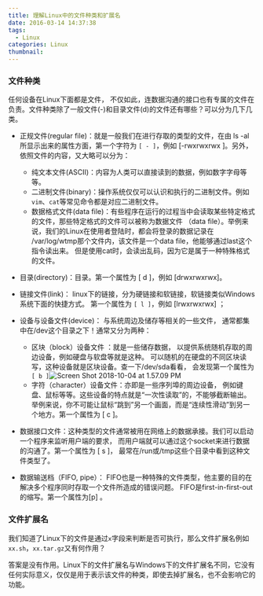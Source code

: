 ```yaml
---
title: 理解Linux中的文件种类和扩展名
date: 2016-03-14 14:37:38
tags:
  - Linux
categories: Linux
thumbnail: 
---
```




### 文件种类

任何设备在Linux下面都是文件， 不仅如此，连数据沟通的接口也有专属的文件在负责。文件种类除了一般文件(-)和目录文件(d)的文件还有哪些？可以分为几下几类。

<!--more-->

- 正规文件(regular file)：就是一般我们在进行存取的类型的文件，在由 ls -al 所显示出来的属性方面，第一个字符为 `[ - ]`，例如 [-rwxrwxrwx ]。另外，依照文件的内容，又大略可以分为：
  - 纯文本文件(ASCII)：内容为人类可以直接读到的数据，例如数字字母等等。
  - 二进制文件(binary)：操作系统仅仅可以认识和执行的二进制文件。例如`vim`、`cat`等常见命令都是对应二进制文件。
  - 数据格式文件(data file)：有些程序在运行的过程当中会读取某些特定格式的文件，那些特定格式的文件可以被称为数据文件 （data file）。举例来说，我们的Linux在使用者登陆时，都会将登录的数据记录在 /var/log/wtmp那个文件内，该文件是一个data file，他能够通过last这个指令读出来。 但是使用cat时，会读出乱码，因为它是属于一种特殊格式的文件。

- 目录(directory)：目录。第一个属性为 [ d ]，例如 [drwxrwxrwx]。

- 链接文件(link)： linux下的链接，分为硬链接和软链接，软链接类似Windows系统下面的快捷方式。 第一个属性为 `[ l ]`，例如 [lrwxrwxrwx] ；
- 设备与设备文件(device)： 与系统周边及储存等相关的一些文件， 通常都集中在/dev这个目录之下！通常又分为两种：
  - 区块（block）设备文件 ：就是一些储存数据， 以提供系统随机存取的周边设备，例如硬盘与软盘等就是这种。 可以随机的在硬盘的不同区块读写，这种设备就是区块设备。查一下/dev/sda看看， 会发现第一个属性为`[ b ]`![Screen Shot 2018-10-04 at 1.57.09 PM](https://ws4.sinaimg.cn/large/006tNbRwgy1fvw5g9lkmfj30ta02kaan.jpg)
  - 字符（character）设备文件：亦即是一些序列埠的周边设备， 例如键盘、鼠标等等。这些设备的特点就是“一次性读取”的，不能够截断输出。 举例来说，你不可能让鼠标“跳到”另一个画面，而是“连续性滑动”到另一个地方。第一个属性为 [ c ]。
- 数据接口文件：这种类型的文件通常被用在网络上的数据承接。我们可以启动一个程序来监听用户端的要求， 而用户端就可以通过这个socket来进行数据的沟通了。第一个属性为 [ s ]， 最常在/run或/tmp这些个目录中看到这种文件类型了。

- 数据输送档（FIFO, pipe）： FIFO也是一种特殊的文件类型，他主要的目的在解决多个程序同时存取一个文件所造成的错误问题。 FIFO是first-in-first-out的缩写。第一个属性为[p] 。

### 文件扩展名

我们知道了Linux下的文件是通过`x`字段来判断是否可执行，那么文件扩展名例如`xx.sh`，`xx.tar.gz`又有何作用？

答案是没有作用。Linux下的文件扩展名与Windows下的文件扩展名不同，它没有任何实际意义，仅仅是用于表示该文件的种类，即使去掉扩展名，也不会影响它的功能。